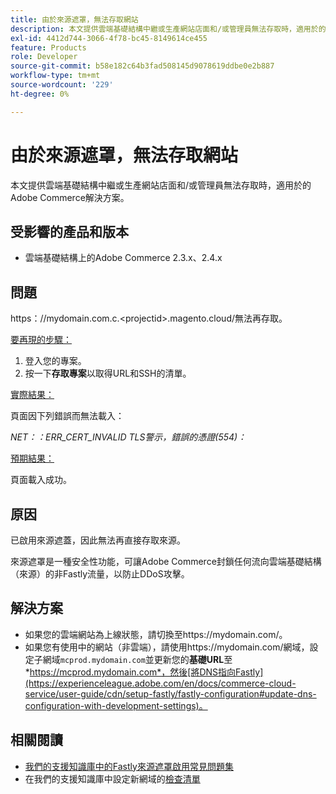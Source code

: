 ```yaml
---
title: 由於來源遮罩，無法存取網站
description: 本文提供雲端基礎結構中繼或生產網站店面和/或管理員無法存取時，適用於的Adobe Commerce解決方案。
exl-id: 4412d744-3066-4f78-bc45-8149614ce455
feature: Products
role: Developer
source-git-commit: b58e182c64b3fad508145d9078619ddbe0e2b887
workflow-type: tm+mt
source-wordcount: '229'
ht-degree: 0%

---
```


# 由於來源遮罩，無法存取網站

本文提供雲端基礎結構中繼或生產網站店面和/或管理員無法存取時，適用於的Adobe Commerce解決方案。

## 受影響的產品和版本

* 雲端基礎結構上的Adobe Commerce 2.3.x、2.4.x

## 問題

https：&#x200B;//mydomain.com.c.&lt;projectid>.magento.cloud/無法再存取。

<u>要再現的步驟：</u>

1. 登入您的專案。
1. 按一下&#x200B;**存取專案**&#x200B;以取得URL和SSH的清單。

<u>實際結果：</u>

頁面因下列錯誤而無法載入：

*NET：：ERR\_CERT\_INVALID* *TLS警示，錯誤的憑證(554)：*

<u>預期結果：</u>

頁面載入成功。

## 原因

已啟用來源遮蓋，因此無法再直接存取來源。

來源遮罩是一種安全性功能，可讓Adobe Commerce封鎖任何流向雲端基礎結構（來源）的非Fastly流量，以防止DDoS攻擊。

## 解決方案

* 如果您的雲端網站為上線狀態，請切換至https://mydomain.com/。
* 如果您有使用中的網站（非雲端），請使用https://mydomain.com/網域，設定子網域`mcprod.mydomain.com`並更新您的&#x200B;**基礎URL**&#x200B;至&#x200B;*https://mcprod.mydomain.com*，然後[將DNS指向Fastly](https://experienceleague.adobe.com/en/docs/commerce-cloud-service/user-guide/cdn/setup-fastly/fastly-configuration#update-dns-configuration-with-development-settings)。

## 相關閱讀

* [我們的支援知識庫中的Fastly來源遮罩啟用常見問題集](/help/faq/general/fastly-origin-cloaking-enablement-faq.md)
* 在我們的支援知識庫中設定新網域的[檢查清單](https://experienceleague.adobe.com/en/docs/commerce-knowledge-base/kb/how-to/checklist-for-setting-up-a-new-domain)
